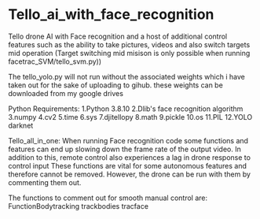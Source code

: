 # Tello_ai_with_face_recognition
Tello drone AI with Face recognition and a host of additional control features such as the ability to take pictures, videos and also switch targets mid operation (Target switching mid misison is only possible when running facetrac_SVM/tello_svm.py))

The tello_yolo.py will not run without the associated weights which i have taken out for the sake of uploading to gihub. these weights can be downloaded from my google drives 

Python Requirements:
1.Python 3.8.10
2.Dlib's face recognition algorithm
3.numpy
4.cv2
5.time
6.sys
7.djitellopy
8.math
9.pickle
10.os
11.PIL
12.YOLO darknet


Tello_all_in_one: When running Face recognition code some functions and features can end up slowing down the frame rate of the output video. In addition to this, remote control also experiences a lag in drone response to control input These functions are vital for some autonomous features and therefore cannot be removed. However, the drone can be run with them by commenting them out.

The functions to comment out for smooth manual control are:
 FunctionBodytracking
 trackbodies
 tracface

